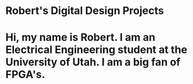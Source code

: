 # Robert's Digital Design Projects

# Hi, my name is Robert. I am an Electrical Engineering student at the University of Utah. I am a big fan of FPGA's.
